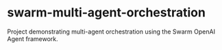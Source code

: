 # swarm-multi-agent-orchestration
Project demonstrating multi-agent orchestration using the Swarm OpenAI Agent framework.
